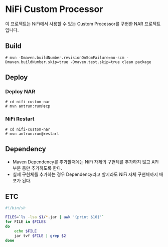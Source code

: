 # NiFi Custom Processor

이 프로젝트는 NiFi에서 사용할 수 있는 Custom Processor를 구현한 NAR 프로젝트입니다.

## Build

```
# mvn -Dmaven.buildNumber.revisionOnScmFailure=no-scm -Dmaven.buildNumber.skip=true -Dmaven.test.skip=true clean package
```

## Deploy

### Deploy NAR

```
# cd nifi-custom-nar
# mvn antrun:run@scp
```

### NiFi Restart

```
# cd nifi-custom-nar
# mvn antrun:run@restart
```

## Dependency

* Maven Dependency를 추가할때에는 NiFi 자체의 구현체를 추가하지 않고 API 부분 등만 추가하도록 한다.
* 실제 구현체를 추가하는 경우 Dependency라고 할지라도 NiFi 자체 구현체까지 배포가 된다.

## ETC

```bash
#!/bin/sh

FILES=`ls -lsa $1/*.jar | awk '{print $10}'`
for FILE in $FILES
do
	echo $FILE
	jar tvf $FILE | grep $2	
done
```
